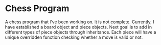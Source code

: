# Chess Program
A chess program that I've been working on. It is not complete. Currently, I have established a board object and piece objects. Next goal is to add in different types of piece objects through inheritance. Each piece will have a unique overridden function checking whether a move is valid or not.
